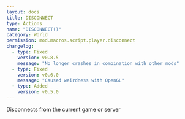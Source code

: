 ```yaml
---
layout: docs
title: DISCONNECT
type: Actions
name: "DISCONNECT()"
category: World
permission: mod.macros.script.player.disconnect
changelog:
  - type: Fixed
    version: v0.8.5
    message: "No longer crashes in combination with other mods"
  - type: Fixed
    version: v0.6.0
    message: "Caused weirdness with OpenGL"
  - type: Added
    version: v0.5.0
---
```

Disconnects from the current game or server
